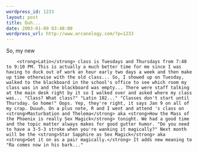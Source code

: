 ```yaml
--- 
wordpress_id: 1233
layout: post
title: Duh...
date: 2003-01-09 03:48:00
wordpress_url: http://www.arcanology.com/?p=1233
---
```

So, my new 
        
        <strong>Latin</strong> class is Tuesdays and Thursdays from 7:40 to 9:10 PM. This is actually a much better time for me since I was having to duck out of work an hour early two days a week and then make up time otherwise with the old class... So, I showed up on Tuesday, walked to the blackboard in the school's office to see which room my class was in and the blackboard was empty... There were staff talking at the main desk right by it so I walked over and asked where my class was... "Class? What class?" "Latin 102..." "Classes don't start until Thursday. Go home!" Oops. Yep, they're right, it says Jan 9 on all of my crap. Duuuh. On a plus note, R and I went and attend 's class on <strong>Masturbation and Thelema</strong> aka <strong>How the Mass of the Phoenix is really Sex Magick</strong> tonight. We had a good time and the topic matter always makes for good gutter humor. "Do you need to have a 3-5-3 stroke when you're wanking it magically?" Next month will be the <strong>Star Sapphire as Sex Magick</strong> aka <strong>Get it on as a pair magically.</strong> It adds new meaning to "Ra comes now in his bark..."